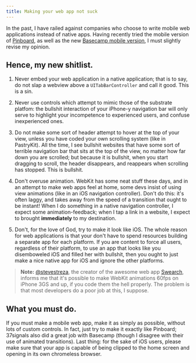 ```yaml
---
title: Making your web app not suck
---
```


In the past, I have railed against companies who choose to write mobile web
applications instead of native apps. Having recently tried the mobile version of
[Pinboard](http://m.pinboard.in/), as well as the new [Basecamp mobile
version](http://basecamphq.com/mobile), I must slightly revise my opinion.

<!--more-->

## Hence, my new shitlist.

1. Never embed your web application in a native application; that is to say, do
not slap a webview above a `UITabBarController` and call it good. This is a sin.

2. Never use controls which attempt to mimic those of the substrate platfom: the
bullshit interaction of your iPhone-y navigation bar will only serve to
highlight your incompetence to experienced users, and confuse inexperienced
ones.

3. Do not make some sort of header attempt to hover at the top of your view,
unless you have coded your own scrolling system (like in PastryKit). All the
time, I see bullshit websites that have some sort of terrible navigation bar
that sits at the top of the view, no matter how far down you are scrolled; but
because it is bullshit, when you start dragging to scroll, the header
disappears, and reappears when scrolling has stopped. This is bullshit.

4. Don't overuse animation. WebKit has some neat stuff these days, and in an
attempt to make web apps feel at home, some devs insist of using view animations
(like in an iOS navigation controller). Don't do this: it's often laggy, and
takes away from the speed of a transition that ought to be instant! When I do
something in a native navigation controller, I expect some animation-feedback;
when I tap a link in a website, I expect to brought **immediately** to my
destination.


5. Don't, for the love of God, try to make it look like iOS. The whole reason
for web applications is that your don't have to spend resources building a
separate app for each platform. If you are content to force all users,
regardless of their platform, to use an app that looks like you disemboweled
iOS and filled her with bullshit, then you ought to just make a nice native
app for iOS and ignore the other platforms.

> **Note:** [@stevestreza](http://twitter.com/stevestreza), the creator of the
> awesome web app [Swearch](http://swearch.me/), informs me that it's possible
> to make WebKit animations 60fps on iPhone 3GS and up, if you code them the
> hell properly.  The problem is that most developers do a poor job at this, I
> suppose.


## What you must do.

If you must make a mobile web app, make it as simply as possible, without lots
of custom controls. In fact, just try to make it exactly like Pinboard;
37signals also did a great job with Basecamp (though I disagree with their use
of animated transitions). Last thing: for the sake of iOS users, please make
sure that your app is capable of being clipped to the home screen and opening in
its own chromeless browser.
